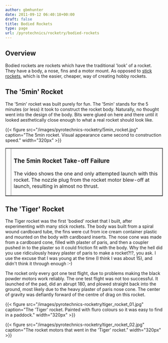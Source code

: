 ```yaml
---
author: gbmhunter
date: 2011-09-12 06:40:18+00:00
draft: false
title: Bodied Rockets
type: page
url: /pyrotechnics/rocketry/bodied-rockets
---
```


## Overview


Bodied rockets are rockets which have the traditional 'look' of a rocket. They have a body, a nose, fins and a motor mount. As opposed to [stick rockets](/pyrotechnics/rocketry/stick-rockets), which is the easier, cheaper, way of creating hobby rockets.


## The '5min' Rocket


The '5min' rocket was built purely for fun. The '5min' stands for the 5 minutes (or less) it took to construct the rocket body. Naturally, no thought went into the design of the body. Bits were glued on here and there until it looked aesthetically close enough to what a real rocket should look like.

{{< figure src="/images/pyrotechnics-rocketry/5min_rocket.jpg" caption="The 5min rocket. Visual appearance came second to construction speed."  width="320px" >}}
<table cellpadding="1" cellspacing="1" border="1" >
<tbody >
<tr >

<td >
</td>

<td >


### The 5min Rocket Take-off Failure


The video shows the one and only attempted launch with this rocket. The nozzle plug from the rocket motor blew-off at launch, resulting in almost no thrust.
</td>
</tr>
</tbody>
</table>


## The 'Tiger' Rocket


The Tiger rocket was the first 'bodied' rocket that I built, after experimenting with many stick rockets. The body was built from a spiral wound cardboard tube, the fins were cut from ice cream container plastic and mounted on the body with cardboard inserts. The nose cone was made from a cardboard cone, filled with plaster of paris, and then a coupler pushed in to the plaster so it could friction fit with the body. Why the hell did you use ridiculously heavy plaster of paris to make a rocket?!?, you ask. I use the excuse that I was young at the time (I think I was about 15), and didn't think it through enough :-)

The rocket only every got one test flight, due to problems making the black powder motors work reliably. The one test flight was not too successful. It launched of the pad, did an abrupt 180, and plowed straight back into the ground, most likely due to the heavy plaster of paris nose cone. The center of gravity was defiantly forward of the centre of drag on this rocket.


{{< figure src="/images/pyrotechnics-rocketry/tiger_rocket_01.jpg" caption="The 'Tiger' rocket. Painted with fluro colours so it was easy to find in a paddock."  width="320px" >}}




{{< figure src="/images/pyrotechnics-rocketry/tiger_rocket_02.jpg" caption="The rocket motors that went in the 'Tiger' rocket."  width="320px" >}}
